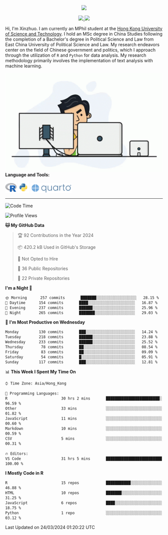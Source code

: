 <div align='center'>
<img src='https://readme-typing-svg.herokuapp.com?font=Lora&color=4d3900&center=true&lines=HKUST+Mphil+in+SOSC;Focus+on+China;Code+for+PoliSci'/>
</div>

<p align='center'>
 <a href
='https://www.linkedin.com/in/xinzhuo-huang-5161011ba/' target='_blank'>
        <img src='https://img.shields.io/badge/linkedin%20-%230077B5.svg?&style=for-the-badge&logo=linkedin&logoColor=white'/>
    </a>
 <a href='https://twitter.com/HsinchoH' target='_blank'>
        <img src='https://img.shields.io/badge/Twitter-1DA1F2?style=for-the-badge&logo=twitter&logoColor=white'/>
    </a>
    </p>
    
Hi, I'm Xinzhuo. I am currently an MPhil student at the [Hong Kong University of Science and Technology](https://sosc.hkust.edu.hk/node/613). I hold an MSc degree in China Studies following the completion of a Bachelor's degree in Political Science and Law from East China University of Political Science and Law. My research endeavors center on the field of Chinese government and politics, which I approach through the utilization of `R` and `Python` for data analysis. My research methodology primarily involves the implementation of text analysis with machine learning.




<img align='right' src="https://github.com/xinzhuohkust/xinzhuohkust/blob/main/programmer.gif" width="590">



**Language and Tools:**  

<code><img height="36" src="https://raw.githubusercontent.com/github/explore/80688e429a7d4ef2fca1e82350fe8e3517d3494d/topics/r/r.png"></code>
<code><img height="36" src="https://raw.githubusercontent.com/github/explore/80688e429a7d4ef2fca1e82350fe8e3517d3494d/topics/python/python.png"></code>
<code><img height="32" src="https://github.com/quarto-dev/quarto-r/blob/main/man/figures/quarto.png"></code>

---
<!--START_SECTION:waka-->
![Code Time](http://img.shields.io/badge/Code%20Time-1%2C566%20hrs%2015%20mins-blue)

![Profile Views](http://img.shields.io/badge/Profile%20Views-0-blue)

**🐱 My GitHub Data** 

> 🏆 92 Contributions in the Year 2024
 > 
> 📦 420.2 kB Used in GitHub's Storage 
 > 
> 🚫 Not Opted to Hire
 > 
> 📜 36 Public Repositories 
 > 
> 🔑 22 Private Repositories  
 > 
**I'm a Night 🦉** 

```text
🌞 Morning      257 commits       ███████░░░░░░░░░░░░░░░░░░   28.15 % 
🌆 Daytime      154 commits       ████░░░░░░░░░░░░░░░░░░░░░   16.87 % 
🌃 Evening      237 commits       ██████░░░░░░░░░░░░░░░░░░░   25.96 % 
🌙 Night        265 commits       ███████░░░░░░░░░░░░░░░░░░   29.03 % 

```
📅 **I'm Most Productive on Wednesday** 

```text
Monday         130 commits       ███░░░░░░░░░░░░░░░░░░░░░░   14.24 % 
Tuesday        218 commits       ██████░░░░░░░░░░░░░░░░░░░   23.88 % 
Wednesday      233 commits       ██████░░░░░░░░░░░░░░░░░░░   25.52 % 
Thursday        78 commits       ██░░░░░░░░░░░░░░░░░░░░░░░   08.54 % 
Friday          83 commits       ██░░░░░░░░░░░░░░░░░░░░░░░   09.09 % 
Saturday        54 commits       █░░░░░░░░░░░░░░░░░░░░░░░░   05.91 % 
Sunday         117 commits       ███░░░░░░░░░░░░░░░░░░░░░░   12.81 % 

```


📊 **This Week I Spent My Time On** 

```text
⌚︎ Time Zone: Asia/Hong_Kong

💬 Programming Languages: 
R                        30 hrs 2 mins       ████████████████████████░   96.59 % 
Other                    33 mins             ░░░░░░░░░░░░░░░░░░░░░░░░░   01.82 % 
JavaScript               11 mins             ░░░░░░░░░░░░░░░░░░░░░░░░░   00.60 % 
Markdown                 10 mins             ░░░░░░░░░░░░░░░░░░░░░░░░░   00.59 % 
CSV                      5 mins              ░░░░░░░░░░░░░░░░░░░░░░░░░   00.31 % 

🔥 Editors: 
VS Code                  31 hrs 5 mins       █████████████████████████   100.00 % 

```

**I Mostly Code in R** 

```text
R                        15 repos            ███████████░░░░░░░░░░░░░░   46.88 % 
HTML                     10 repos            ███████░░░░░░░░░░░░░░░░░░   31.25 % 
JavaScript               6 repos             ████░░░░░░░░░░░░░░░░░░░░░   18.75 % 
Python                   1 repo              ░░░░░░░░░░░░░░░░░░░░░░░░░   03.12 % 

```



 Last Updated on 24/03/2024 01:20:22 UTC
<!--END_SECTION:waka-->
    
    
    
    
    
    
    
    

